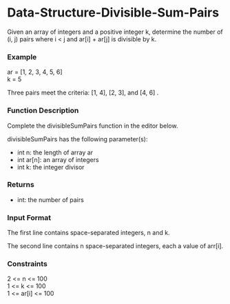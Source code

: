 # Data-Structure-Divisible-Sum-Pairs

Given an array of integers and a positive integer k, determine the number of (i, j) pairs where i < j  and ar[i]  + ar[j] is divisible by k.

### Example
ar = [1, 2, 3, 4, 5, 6]\
k = 5

Three pairs meet the criteria: [1, 4], [2, 3],  and [4, 6] .

### Function Description

Complete the divisibleSumPairs function in the editor below.

divisibleSumPairs has the following parameter(s):

* int n: the length of array ar
* int ar[n]: an array of integers
* int k: the integer divisor

### Returns

- int: the number of pairs

### Input Format

The first line contains  space-separated integers, n and k.

The second line contains n space-separated integers, each a value of arr[i].

### Constraints

2 <= n <= 100\
1 <= k <= 100\
1 <= ar[i] <= 100






